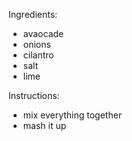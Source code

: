 Ingredients:
* avaocade
* onions
* cilantro
* salt
* lime

Instructions:
* mix everything together
* mash it up
